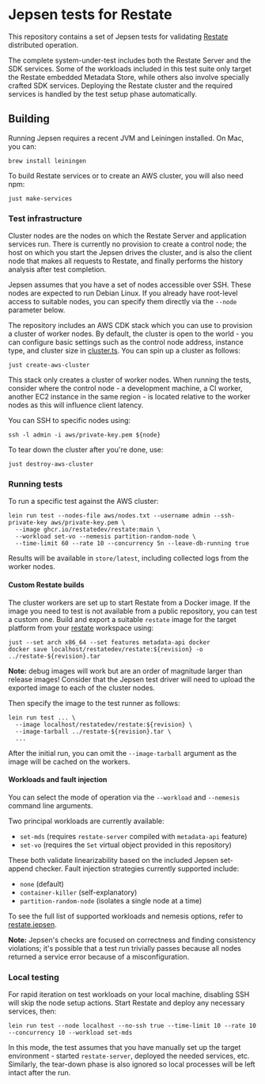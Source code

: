 # Jepsen tests for Restate

This repository contains a set of Jepsen tests for validating [Restate](https://github.com/restatedev/restate) distributed operation.

The complete system-under-test includes both the Restate Server and the SDK services. Some of the workloads included in this test suite only target the Restate embedded Metadata Store, while others also involve specially crafted SDK services. Deploying the Restate cluster and the required services is handled by the test setup phase automatically.

## Building

Running Jepsen requires a recent JVM and Leiningen installed. On Mac, you can:

```shell
brew install leiningen
```

To build Restate services or to create an AWS cluster, you will also need npm:

```shell
just make-services
```

### Test infrastructure

Cluster nodes are the nodes on which the Restate Server and application services run. There is currently no provision to create a control node; the host on which you start the Jepsen drives the cluster, and is also the client node that makes all requests to Restate, and finally performs the history analysis after test completion.  

Jepsen assumes that you have a set of nodes accessible over SSH. These nodes are expected to run Debian Linux. If you already have root-level access to suitable nodes, you can specify them directly via the `--node` parameter below.

The repository includes an AWS CDK stack which you can use to provision a cluster of worker nodes. By default, the cluster is open to the world - you can configure basic settings such as the control node address, instance type, and cluster size in [cluster.ts](aws/cluster.ts). You can spin up a cluster as follows:

```shell
just create-aws-cluster
```

This stack only creates a cluster of worker nodes. When running the tests, consider where the control node - a development machine, a CI worker, another EC2 instance in the same region - is located relative to the worker nodes as this will influence client latency.

You can SSH to specific nodes using:

```shell
ssh -l admin -i aws/private-key.pem ${node}
```

To tear down the cluster after you're done, use:

```shell
just destroy-aws-cluster
```

### Running tests

To run a specific test against the AWS cluster:

```shell
lein run test --nodes-file aws/nodes.txt --username admin --ssh-private-key aws/private-key.pem \
  --image ghcr.io/restatedev/restate:main \
  --workload set-vo --nemesis partition-random-node \
  --time-limit 60 --rate 10 --concurrency 5n --leave-db-running true
```

Results will be available in `store/latest`, including collected logs from the worker nodes.

#### Custom Restate builds

The cluster workers are set up to start Restate from a Docker image. If the image you need to test is not available from a public repository, you can test a custom one. Build and export a suitable `restate` image for the target platform from your [restate](https://github.com/restatedev/restate) workspace using:

```shell
just --set arch x86_64 --set features metadata-api docker
docker save localhost/restatedev/restate:${revision} -o ../restate-${revision}.tar
```

**Note:** debug images will work but are an order of magnitude larger than release images! Consider that the Jepsen test driver will need to upload the exported image to each of the cluster nodes.

Then specify the image to the test runner as follows:

```shell
lein run test ... \
  --image localhost/restatedev/restate:${revision} \
  --image-tarball ../restate-${revision}.tar \
  ...
```

After the initial run, you can omit the `--image-tarball` argument as the image will be cached on the workers.

#### Workloads and fault injection

You can select the mode of operation via the `--workload` and `--nemesis` command line arguments.

Two principal workloads are currently available:

- `set-mds` (requires `restate-server` compiled with `metadata-api` feature)
- `set-vo` (requires the `Set` virtual object provided in this repository)

These both validate linearizability based on the included Jepsen set-append checker. Fault injection strategies currently supported include:  

- `none` (default)
- `container-killer` (self-explanatory)
- `partition-random-node` (isolates a single node at a time)

To see the full list of supported workloads and nemesis options, refer to [restate.jepsen](src/restate/jepsen.clj).

**Note:** Jepsen's checks are focused on correctness and finding consistency violations; it's possible that a test run trivially passes because all nodes returned a service error because of a misconfiguration. 

### Local testing

For rapid iteration on test workloads on your local machine, disabling SSH will skip the node setup actions. Start Restate and deploy any necessary services, then:

```shell
lein run test --node localhost --no-ssh true --time-limit 10 --rate 10 --concurrency 10 --workload set-mds 
```

In this mode, the test assumes that you have manually set up the target environment - started `restate-server`, deployed the needed services, etc. Similarly, the tear-down phase is also ignored so local processes will be left intact after the run. 
